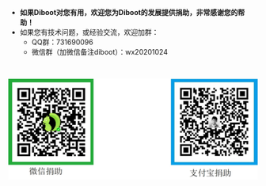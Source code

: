 * **如果Diboot对您有用，欢迎您为Diboot的发展提供捐助，非常感谢您的帮助！**
* 如果您有技术问题，或经验交流，欢迎加群：
    * QQ群：731690096
    * 微信群（加微信备注diboot）：wx20201024
    
<br>

![捐助二维码](./donate.jpg)